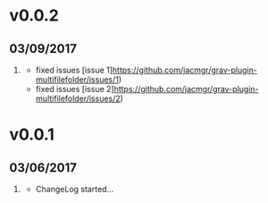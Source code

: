 # v0.0.2
## 03/09/2017

1. [](#bugfix)
    * fixed issues [issue 1]https://github.com/jacmgr/grav-plugin-multifilefolder/issues/1)
    * fixed issues [issue 2]https://github.com/jacmgr/grav-plugin-multifilefolder/issues/2)
    
# v0.0.1
## 03/06/2017

1. [](#new)
    * ChangeLog started...
